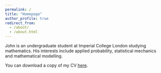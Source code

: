 ```yaml
---
permalink: /
title: "Homepage"
author_profile: true
redirect_from: 
  - /about/
  - /about.html
---
```


John is an undergraduate student at Imperial College London studying mathematics. His interests include applied probability, statistical mechanics and mathematical modelling. 

You can download a copy of my CV [here](/files/Xiaole_Zou_CV.pdf).